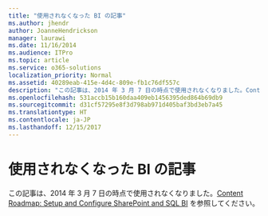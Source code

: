 ```yaml
---
title: "使用されなくなった BI の記事"
ms.author: jhendr
author: JoanneHendrickson
manager: laurawi
ms.date: 11/16/2014
ms.audience: ITPro
ms.topic: article
ms.service: o365-solutions
localization_priority: Normal
ms.assetid: 40289eab-415e-4d4c-809e-fb1c76df557c
description: "この記事は、2014 年 3 月 7 日の時点で使用されなくなりました。Content Roadmap: Setup and Configure SharePoint and SQL BI を参照してください。"
ms.openlocfilehash: 531accb15b160daa409eb1456395ded864b69db9
ms.sourcegitcommit: d31cf57295e8f3d798ab971d405baf3bd3eb7a45
ms.translationtype: HT
ms.contentlocale: ja-JP
ms.lasthandoff: 12/15/2017
---
```

# <a name="obsolete-bi-article"></a>使用されなくなった BI の記事

この記事は、2014 年 3 月 7 日の時点で使用されなくなりました。[Content Roadmap: Setup and Configure SharePoint and SQL BI](http://technet.microsoft.com/library/a470e75a-2817-42b3-85fd-c76060c13406.aspx) を参照してください。
  

